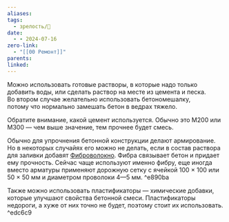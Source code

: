```yaml
---
aliases: 
tags:
  - зрелость/🌱
date:
  - - 2024-07-16
zero-link:
  - "[[00 Ремонт]]"
parents: 
linked:
---
```

Можно использовать готовые растворы, в которые надо только добавить воды, или сделать раствор на месте из цемента и песка. Во втором случае желательно использовать бетономешалку, потому что нормально замешать бетон в ведрах тяжело.

Обратите внимание, какой цемент используется. Обычно это М200 или М300 — чем выше значение, тем прочнее будет смесь.

Обычно для упрочнения бетонной конструкции делают армирование. Но в некоторых случайях его можно не делать, если в состав раствора для заливки добавят [Фиброволокно](Фиброволокно.md). Фибра связывает бетон и придает ему прочность. Сейчас чаще используют именно фибру, еще иногда вместо арматуры применяют дорожную сетку с ячейкой 100 × 100 или 50 × 50 мм и диаметром проволоки 4—5 мм. ^e890ba

Также можно использовать пластификаторы — химические добавки, которые улучшают свойства бетонной смеси. Пластификаторы недороги, а хуже от них точно не будет, поэтому стоит их использовать. ^edc6c9